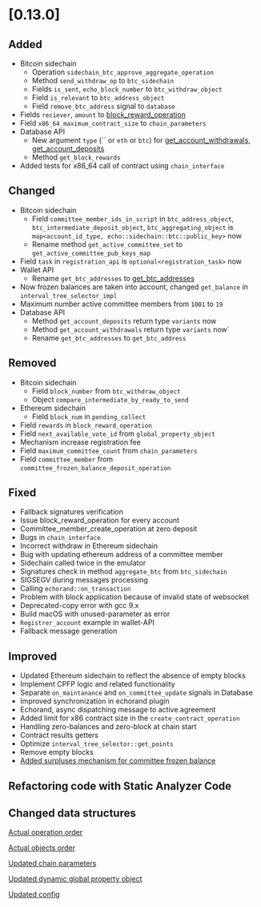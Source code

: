 # [0.13.0]

## Added
- Bitcoin sidechain
    - Operation `sidechain_btc_approve_aggregate_operation`
    - Method `send_withdraw_op` to `btc_sidechain`
    - Fields `is_sent`, `echo_block_number` to `btc_withdraw_object`
    - Field `is_relevant` to `btc_address_object`
    - Field `remove_btc_address` signal to `database`
- Fields `reciever`, `amount` to [block_reward_operation](/api-reference/echo-operations/block-reward.md#block_reward_operation)
- Field `x86_64_maximum_contract_size` to `chain_parameters`
- Database API
    - New argument `type` (`` or `eth` or `btc`) for [get_account_withdrawals](/api-reference/echo-node-api/database-api.md#get_account_withdrawals-account), [get_account_deposits](/api-reference/echo-node-api/database-api.md#get_account_deposits-account)
    - Method `get_block_rewards`
- Added tests for x86_64 call of contract using `chain_interface`

## Changed
- Bitcoin sidechain
	- Field `committee_member_ids_in_script` in `btc_address_object`, `btc_intermediate_deposit_object`, `btc_aggregating_object` is `map<account_id_type, echo::sidechain::btc::public_key>` now
	- Rename method `get_active_committee_set` to `get_active_committee_pub_keys_map`
- Field `task` in `registration_api` is `optional<registration_task>` now
- Wallet API
    - Rename `get_btc_addresses` to [get_btc_addresses](/api-reference/echo-wallet-api/README.md#get_btc_addresses-account)
- Now frozen balances are taken into account, changed `get_balance` in `interval_tree_selector_impl`
- Maximum number active committee members from `1001` to `19`
- Database API
    - Method `get_account_deposits` return type `variants` now
    - Method `get_account_withdrawals` return type `variants` now`
    - Rename `get_btc_addresses` to `get_btc_address`

## Removed
- Bitcoin sidechain
	- Field `block_number` from `btc_withdraw_object`
	- Object `compare_intermediate_by_ready_to_send`
- Ethereum sidechain
    - Field `block_num` in `pending_collect`
- Field `rewards` in `block_reward_operation`
- Field `next_available_vote_id` from `global_property_object`
- Mechanism increase registration fee
- Field `maximum_committee_count` from `chain_parameters`
- Field `committee_member` from `committee_frozen_balance_deposit_operation`

## Fixed
- Fallback signatures verification
- Issue block_reward_operation for every account
- Committee_member_create_operation at zero deposit
- Bugs in `chain_interface`
- Incorrect withdraw in Ethereum sidechain
- Bug with updating ethereum address of a committee member
- Sidechain called twice in the emulator
- Signatures check in method `aggregate_btc` from `btc_sidechain`
- SIGSEGV during messages processing
- Calling `echorand::on_transaction`
- Problem with block application because of invalid state of websocket
- Deprecated-copy error with gcc 9.x
- Build macOS with unused-parameter as error
- `Registrer_account` example in wallet-API
- Fallback message generation

## Improved
- Updated Ethereum sidechain to reflect the absence of empty blocks
- Implement CPFP logic and related functionality
- Separate `on_maintanance` and `on_committee_update` signals in Database
- Improved synchronization in echorand plugin
- Echorand, async dispatching message to active agreement
- Added limit for x86 contract size in the `create_contract_operation`
- Handling zero-balances and zero-block at chain start
- Contract results getters
- Optimize `interval_tree_selector::get_points`
- Remove empty blocks
- [Added surpluses mechanism for committee frozen balance](/advanced/activate-committee-member.md#Withdrawal-of-surpluses)

## Refactoring code with Static Analyzer Code

## Changed data structures

[Actual operation order](/api-reference/echo-operations/operations-order.md)

[Actual objects order](/api-reference/echo-objects/objects-order.md)

[Updated chain parameters](/api-reference/echo-objects/chain-parameters.md)

[Updated dynamic global property object](/api-reference/echo-objects/dynamic-global-property-object.md)

[Updated config](/api-reference/echo-node-api/database-api.md#get_config)
